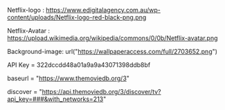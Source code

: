 Netflix-logo : https://www.edigitalagency.com.au/wp-content/uploads/Netflix-logo-red-black-png.png

Netflix-Avatar : https://upload.wikimedia.org/wikipedia/commons/0/0b/Netflix-avatar.png

Background-image: url("https://wallpaperaccess.com/full/2703652.png")

API Key = 322dccdd48a01a9a9a43071398ddb8bf

baseurl = "https://www.themoviedb.org/3"

discover = "https://api.themoviedb.org/3/discover/tv?api_key=###&with_networks=213"